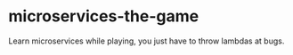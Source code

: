 # microservices-the-game

Learn microservices while playing, you just have to throw lambdas at bugs.
